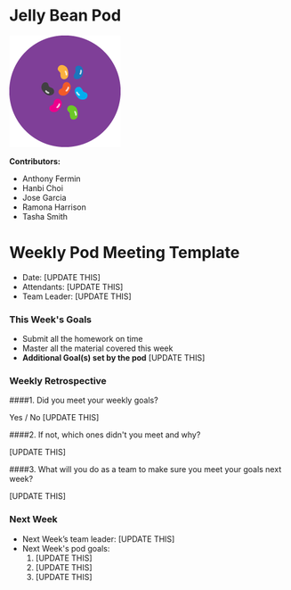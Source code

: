 # Jelly Bean Pod

![jeally bean](pods-jellybean.png)

**Contributors:**

* Anthony Fermin
* Hanbi Choi
* Jose Garcia
* Ramona Harrison
* Tasha Smith

# Weekly Pod Meeting Template

* Date: [UPDATE THIS]
* Attendants: [UPDATE THIS]
* Team Leader: [UPDATE THIS]

### This Week's Goals

* Submit all the homework on time
* Master all the material covered this week
* **Additional Goal(s) set by the pod** [UPDATE THIS]

### Weekly Retrospective

####1. Did you meet your weekly goals?

Yes / No [UPDATE THIS]

####2. If not, which ones didn't you meet and why?

[UPDATE THIS]

####3. What will you do as a team to make sure you meet your goals next week?

[UPDATE THIS]

### Next Week

* Next Week’s team leader: [UPDATE THIS]
* Next Week's pod goals:
  1. [UPDATE THIS]
  2. [UPDATE THIS]
  3. [UPDATE THIS]


